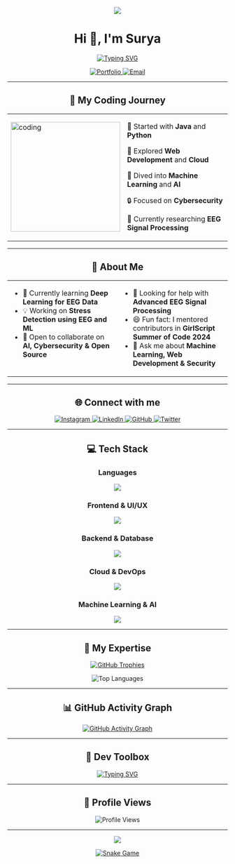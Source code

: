 <!-- Header Banner -->
<p align="center">
  <img src="https://capsule-render.vercel.app/api?type=waving&color=0e75b6&height=200&section=header&text=Surya%20Prakash%20Subudhiray&fontSize=40&fontColor=ffffff&animation=fadeIn" />
</p>

<!-- Animated Typing Introduction -->
<h1 align="center">Hi 👋, I'm Surya</h1>
<p align="center">
  <a href="https://git.io/typing-svg">
    <img src="https://readme-typing-svg.demolab.com?font=Fira+Code&size=22&pause=1000&color=0e75b6&center=true&vCenter=true&width=600&lines=A+passionate+Computer+Science+Engineer;Building+intelligent+and+secure+systems+%F0%9F%9A%80;Deep+Learning+Enthusiast;Cybersecurity+Researcher" alt="Typing SVG" />
  </a>
</p>

<p align="center">
  <a href="https://main-portfolio-v1-inky.vercel.app/" target="_blank">
    <img src="https://img.shields.io/badge/Portfolio-0e75b6?style=for-the-badge&logo=vercel&logoColor=white" alt="Portfolio" />
  </a>
  <a href="mailto:suryaprakash907y@gmail.com">
    <img src="https://img.shields.io/badge/Email-0e75b6?style=for-the-badge&logo=gmail&logoColor=white" alt="Email" />
  </a>
</p>

---

<!-- Animated Coding Journey -->
<h2 align="center">🌱 My Coding Journey</h2>
<div align="center">
  <table>
    <tr>
      <td>
        <a href="https://github.com/SuryaAbyss">
          <img src="https://media.giphy.com/media/qgQUggAC3Pfv687qPC/giphy.gif" width="250" alt="coding" />
        </a>
      </td>
      <td>
        <p>🌱 Started with <strong>Java</strong> and <strong>Python</strong></p>
        <p>🚀 Explored <strong>Web Development</strong> and <strong>Cloud</strong></p>
        <p>🧠 Dived into <strong>Machine Learning</strong> and <strong>AI</strong></p>
        <p>🔒 Focused on <strong>Cybersecurity</strong></p>
        <p>🧠 Currently researching <strong>EEG Signal Processing</strong></p>
      </td>
    </tr>
  </table>
</div>

---

<!-- About Me Section -->
<h2 align="center">🚀 About Me</h2>
<div align="center">
  <table>
    <tr>
      <td width="50%" valign="top">
        <ul>
          <li>🌱 Currently learning <strong>Deep Learning for EEG Data</strong></li>
          <li>💡 Working on <strong>Stress Detection using EEG and ML</strong></li>
          <li>🤝 Open to collaborate on <strong>AI, Cybersecurity & Open Source</strong></li>
        </ul>
      </td>
      <td width="50%" valign="top">
        <ul>
          <li>🧠 Looking for help with <strong>Advanced EEG Signal Processing</strong></li>
          <li>😄 Fun fact: I mentored contributors in <strong>GirlScript Summer of Code 2024</strong></li>
          <li>💬 Ask me about <strong>Machine Learning, Web Development & Security</strong></li>
        </ul>
      </td>
    </tr>
  </table>
</div>

---

<!-- Social Links -->
<h2 align="center">🌐 Connect with me</h2>
<p align="center">
  <a href="https://www.instagram.com/whois_.surya/" target="_blank">
    <img src="https://img.shields.io/badge/Instagram-%23E4405F.svg?style=for-the-badge&logo=Instagram&logoColor=white" alt="Instagram" />
  </a>
  <a href="https://www.linkedin.com/in/suryaprakash18/" target="_blank">
    <img src="https://img.shields.io/badge/LinkedIn-%230077B5.svg?style=for-the-badge&logo=Linkedin&logoColor=white" alt="LinkedIn" />
  </a>
  <a href="https://github.com/SuryaAbyss" target="_blank">
    <img src="https://img.shields.io/badge/GitHub-%23121011.svg?style=for-the-badge&logo=GitHub&logoColor=white" alt="GitHub" />
  </a>
  <a href="https://twitter.com/SuryaAbyss" target="_blank">
    <img src="https://img.shields.io/badge/Twitter-%231DA1F2.svg?style=for-the-badge&logo=Twitter&logoColor=white" alt="Twitter" />
  </a>
</p>

---

<!-- Tech Stack -->
<h2 align="center">💻 Tech Stack</h2>

<h3 align="center">Languages</h3>
<p align="center">
  <img src="https://skillicons.dev/icons?i=java,python,cpp,c,js,ts" />
</p>

<h3 align="center">Frontend & UI/UX</h3>
<p align="center">
  <img src="https://skillicons.dev/icons?i=html,css,js,react,angular,figma" />
</p>

<h3 align="center">Backend & Database</h3>
<p align="center">
  <img src="https://skillicons.dev/icons?i=nodejs,express,spring,mysql,mongodb,firebase" />
</p>

<h3 align="center">Cloud & DevOps</h3>
<p align="center">
  <img src="https://skillicons.dev/icons?i=aws,azure,gcp,docker,kubernetes,git,github" />
</p>

<h3 align="center">Machine Learning & AI</h3>
<p align="center">
  <img src="https://skillicons.dev/icons?i=tensorflow,keras,pytorch,opencv,pandas,numpy,scikit-learn" />
</p>

---

<!-- Animated Skills Section -->
<h2 align="center">🎯 My Expertise</h2>
<p align="center">
  <a href="https://github.com/ryo-ma/github-profile-trophy">
    <img src="https://github-profile-trophy.vercel.app/?username=SuryaAbyss&theme=flat&no-frame=true&row=1" alt="GitHub Trophies" />
  </a>
</p>

<p align="center">
  <img src="https://github-readme-stats.vercel.app/api/top-langs/?username=SuryaAbyss&layout=compact&theme=light" alt="Top Languages" />
</p>

---

<!-- GitHub Activity Graph -->
<h2 align="center">📊 GitHub Activity Graph</h2>
<p align="center">
  <a href="https://github.com/ashutosh00710/github-readme-activity-graph">
    <img src="https://github-readme-activity-graph.vercel.app/graph?username=SuryaAbyss&theme=github-light" alt="GitHub Activity Graph" />
  </a>
</p>

---

<!-- Dev Toolbox with Animation -->
<h2 align="center">🎯 Dev Toolbox</h2>
<p align="center">
  <a href="https://git.io/typing-svg">
    <img src="https://readme-typing-svg.herokuapp.com?font=Fira+Code&size=22&duration=3000&pause=1000&color=0e75b6&center=true&vCenter=true&width=600&lines=Java+%7C+Python+%7C+React+%7C+ML+%7C+Security;Web+Dev+%7C+AI+%7C+Design+%7C+Cloud;EEG+Signal+Processing+%7C+Deep+Learning" alt="Typing SVG" />
  </a>
</p>

---

<!-- Visitor Counter -->
<h2 align="center">👀 Profile Views</h2>
<p align="center">
  <img src="https://komarev.com/ghpvc/?username=SuryaAbyss&label=Profile%20Views&color=0e75b6&style=for-the-badge&logo=eye" alt="Profile Views" />
</p>

---

<!-- Footer -->
<p align="center">
  <img src="https://capsule-render.vercel.app/api?type=waving&color=0e75b6&height=120&section=footer" />
</p>

<!-- Snake Game Contribution Graph -->
<p align="center">
  <a href="https://github.com/SuryaAbyss/SuryaAbyss">
    <img src="https://github.com/SuryaAbyss/SuryaAbyss/blob/output/github-contribution-grid-snake.svg" alt="Snake Game" />
  </a>
</p>
